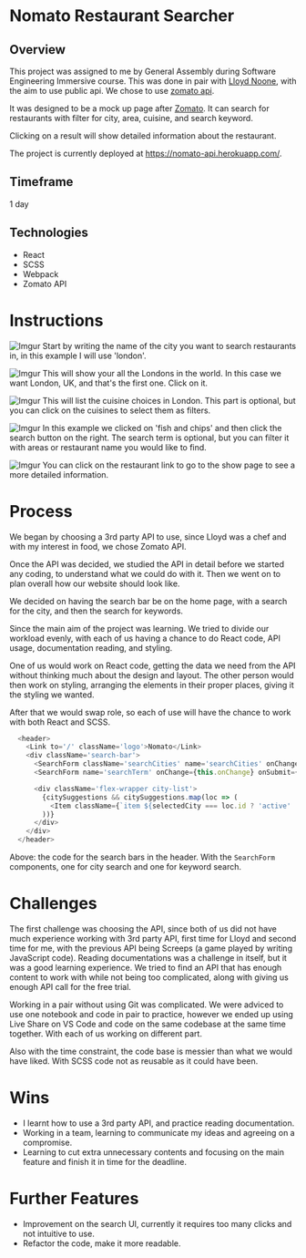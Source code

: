# Nomato Restaurant Searcher
## Overview
This project was assigned to me by General Assembly during Software Engineering Immersive course. This was done in pair with [Lloyd Noone](https://github.com/lloydnoone), with the aim to use public api. We chose to use [zomato api](https://developers.zomato.com/api).

It was designed to be a mock up page after [Zomato](https://www.zomato.com/). It can search for restaurants with filter for city, area, cuisine, and search keyword.

Clicking on a result will show detailed information about the restaurant.

The project is currently deployed at https://nomato-api.herokuapp.com/.

## Timeframe
1 day

## Technologies
* React
* SCSS
* Webpack
* Zomato API

# Instructions
![Imgur](https://i.imgur.com/u0tZJXF.jpg)
Start by writing the name of the city you want to search restaurants in, in this example I will use 'london'.

![Imgur](https://i.imgur.com/secPl8m.jpg)
This will show your all the Londons in the world. In this case we want London, UK, and that's the first one. Click on it.

![Imgur](https://i.imgur.com/nu1rz61.jpg)
This will list the cuisine choices in London. This part is optional, but you can click on the cuisines to select them as filters.

![Imgur](https://i.imgur.com/SivH1fz.png)
In this example we clicked on 'fish and chips' and then click the search button on the right. The search term is optional, but you can filter it with areas or restaurant name you would like to find.

![Imgur](https://i.imgur.com/ZbUXhGP.png)
You can click on the restaurant link to go to the show page to see a more detailed information.
# Process
We began by choosing a 3rd party API to use, since Lloyd was a chef and with my interest in food, we chose Zomato API.

Once the API was decided, we studied the API in detail before we started any coding, to understand what we could do with it. Then we went on to plan overall how our website should look like.

We decided on having the search bar be on the home page, with a search for the city, and then the search for keywords.

Since the main aim of the project was learning. We tried to divide our workload evenly, with each of us having a chance to do React code, API usage, documentation reading, and styling.

One of us would work on React code, getting the data we need from the API without thinking much about the design and layout. The other person would then work on styling, arranging the elements in their proper places, giving it the styling we wanted.

After that we would swap role, so each of use will have the chance to work with both React and SCSS.

```javascript
  <header>
    <Link to='/' className='logo'>Nomato</Link>
    <div className='search-bar'>
      <SearchForm className='searchCities' name='searchCities' onChange={this.onChange} onSubmit={this.submitCities} />
      <SearchForm name='searchTerm' onChange={this.onChange} onSubmit={this.submitSearch} />

      <div className='flex-wrapper city-list'>
        {citySuggestions && citySuggestions.map(loc => (
          <Item className={`item ${selectedCity === loc.id ? 'active' : ''}`} key={loc.id} {...loc} onClick={this.selectCity} />
        ))}
      </div>
    </div>
  </header>
```
Above: the code for the search bars in the header. With the `SearchForm` components, one for city search and one for keyword search.

# Challenges
The first challenge was choosing the API, since both of us did not have much experience working with 3rd party API, first time for Lloyd and second time for me, with the previous API being Screeps (a game played by writing JavaScript code). Reading documentations was a challenge in itself, but it was a good learning experience. We tried to find an API that has enough content to work with while not being too complicated, along with giving us enough API call for the free trial.

Working in a pair without using Git was complicated. We were adviced to use one notebook and code in pair to practice, however we ended up using Live Share on VS Code and code on the same codebase at the same time together. With each of us working on different part.

Also with the time constraint, the code base is messier than what we would have liked. With SCSS code not as reusable as it could have been.

# Wins
* I learnt how to use a 3rd party API, and practice reading documentation.
* Working in a team, learning to communicate my ideas and agreeing on a compromise.
* Learning to cut extra unnecessary contents and focusing on the main feature and finish it in time for the deadline.

# Further Features
* Improvement on the search UI, currently it requires too many clicks and not intuitive to use.
* Refactor the code, make it more readable.
